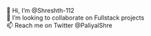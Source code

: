  👋 Hi, I’m @Shreshth-112 <br />
 🤖 I’m looking to collaborate on Fullstack projects <br />
 📫 Reach me on Twitter @PaliyalShre
 
